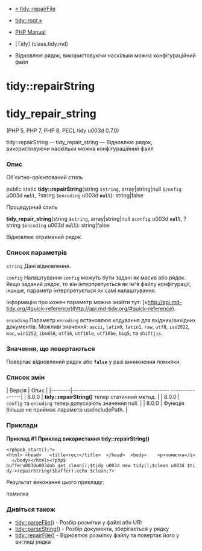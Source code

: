 - [« tidy::repairFile](tidy.repairfile.md)
- [tidy::root »](tidy.root.md)

- [PHP Manual](index.md)
- [Tidy] (class.tidy.md)
- Відновлює рядок, використовуючи наскільки можна конфігураційний
файл

# tidy::repairString

# tidy_repair_string

(PHP 5, PHP 7, PHP 8, PECL tidy u003d 0.7.0)

tidy::repairString -- tidy_repair_string — Відновлює рядок,
використовуючи наскільки можна конфігураційний файл

### Опис

Об'єктно-орієнтований стиль

public static **tidy::repairString**(string `$string`,
array\|string\|null `$config` u003d **`null`**, ?string `$encoding` u003d
**`null`**): string\|false

Процедурний стиль

**tidy_repair_string**(string `$string`, array\|string\|null `$config` u003d
**`null`**, ?string `$encoding` u003d **`null`**): string\|false

Відновлює отриманий рядок.

### Список параметрів

`string`
Дані відновлення.

`config`
Налаштування `config` можуть бути задані як масив або рядок. Якщо
заданий рядок, то він інтерпретується як ім'я файлу конфігурації,
інакше, параметр інтерпретується як самі налаштування.

Інформацію про кожен параметр можна знайти тут:
[»http://api.md-tidy.org/#quick-reference](http://api.md-tidy.org/#quick-reference).

`encoding`
Параметр `encoding` встановлює кодування для вхідних/вихідних
документів. Можливі значення: `ascii`, `latin0`, `latin1`, `raw`,
`utf8`, `iso2022`, `mac`, `win1252`, `ibm858`, `utf16`, `utf16le`,
`utf16be`, `big5`, та `shiftjis`.

### Значення, що повертаються

Повертає відновлений рядок або **`false`** у разі виникнення
помилки.

### Список змін

| Версія | Опис |
|--------|---------------------------------------- ----------------|
| 8.0.0 | **tidy::repairString()** тепер статичний метод. |
| 8.0.0 | `config` та `encoding` тепер допускають значення null. |
| 8.0.0 | Функція більше не приймає параметр useIncludePath. |

### Приклади

**Приклад #1 Приклад використання **tidy::repairString()****

` <?phpob_start();?><html> <head>   <title>тест</title>  </head>  <body>    <p>помилка</i>  </body></html><?php$ bufferu003du003dob_get_clean();$tidy u003d new tidy();$clean u003d $tidy->repairString($buffer);echo $clean;?> `

Результат виконання цього прикладу:

<!DOCTYPE html PUBLIC "-//W3C//DTD HTML 3.2//EN">
<html>
<head>
<title>тест</title>
</head>
<body>
<p>помилка</p>
</body>
</html>

### Дивіться також

- [tidy::parseFile()](tidy.parsefile.md) - Розбір розмітки у файлі
або URI
- [tidy::parseString()](tidy.parsestring.md) - Розбір документа,
зберігається у рядку
- [tidy::repairFile()](tidy.repairfile.md) - Відновлює
розмітку файлу та повертає його у вигляді рядка
